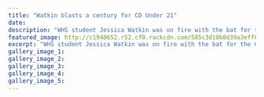 ```yaml
---
title: "Watkin blasts a century for CD Under 21"
date: 
description: "WHS student Jessica Watkin was on fire with the bat for the Central Districts U21's in their eight run win over Canterbury..."
featured_image: http://c1940652.r52.cf0.rackcdn.com/585c3d10b8d39a3eff001167/Jess-Watkins-blasts-century-Chron-18-Dec-2016.jpg
excerpt: "WHS student Jessica Watkin was on fire with the bat for the Central Districts Under 21's in their eight run win over Canterbury in round 3 of the national tournament on Saturday."
gallery_image_1: 
gallery_image_2: 
gallery_image_3: 
gallery_image_4: 
gallery_image_5: 
---
```

